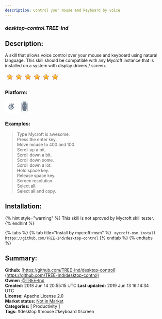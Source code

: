 ```yaml
---
description: Control your mouse and keyboard by voice
---
```


### _desktop-control.TREE-Ind_  
## Description:  
A skill that allows voice control over your mouse and keyboard using natural language.  This skill should be compatible with any Mycroft instance that is installed on a system with display drivers / screen.  
  
![](../.gitbook/assets/star.png)![](../.gitbook/assets/star.png)![](../.gitbook/assets/star.png)![](../.gitbook/assets/star.png)![](../.gitbook/assets/star.png)![](../.gitbook/assets/star.png)  
  
### Platform:  
 ![plasmoid](../.gitbook/assets/kde.png)  ![Mark II](../.gitbook/assets/mark-2-icon.png)   
### Examples:  
> Type Mycroft is awesome.  
> Press the enter key.  
> Move mouse to 400 and 100.  
> Scroll up a bit.  
> Scroll down a bit.  
> Scroll down some.  
> Scroll down a lot.  
> Hold space key.  
> Release space key.  
> Screen resolution.  
> Select all.  
> Select all and copy.  
  
## Installation:  
{% hint style="warning" %}
This skill is not aproved by Mycroft skill tester.
{% endhint %}
    
{% tabs %}
{% tab title="Install by mycroft-msm" %}
``` mycroft-msm install https://github.com/TREE-Ind/desktop-control```
{% endtab %}
  {% endtabs %}
    
## Summary:  
**Github:** [https://github.com/TREE-Ind/desktop-control](https://github.com/TREE-Ind/desktop-control)  
**Owner:** [@TREE-Ind](https://github.com/TREE-Ind)  
**Created:** 2018 Jun 14 20:55:15 UTC  **Last updated:** 2019 Jun 13 16:14:34 UTC  
**License:** Apache License 2.0  
**Market status:** [Not in Market](https://market.mycroft.ai/skill/)  
**Categories:** [ Productivity ]   
**Tags:** \#desktop \#mouse \#keyboard \#screen   
